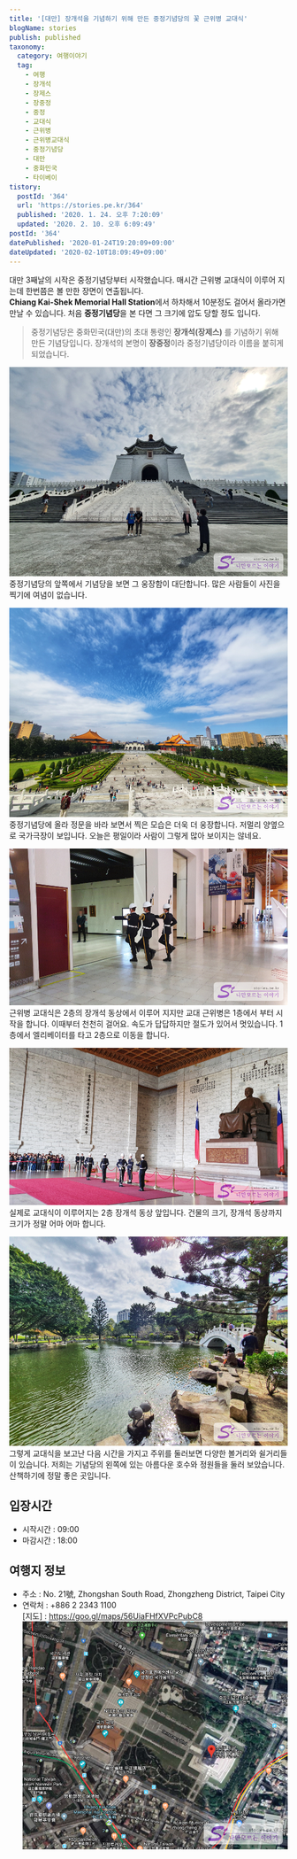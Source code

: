 ```yaml
---
title: '[대만] 장개석을 기념하기 위해 만든 중정기념당의 꽃 근위병 교대식'
blogName: stories
publish: published
taxonomy:
  category: 여행이야기
  tag:
    - 여행
    - 장개석
    - 장제스
    - 장중정
    - 중정
    - 교대식
    - 근위병
    - 근위병교대식
    - 중정기념당
    - 대만
    - 중화민국
    - 타이베이
tistory:
  postId: '364'
  url: 'https://stories.pe.kr/364'
  published: '2020. 1. 24. 오후 7:20:09'
  updated: '2020. 2. 10. 오후 6:09:49'
postId: '364'
datePublished: '2020-01-24T19:20:09+09:00'
dateUpdated: '2020-02-10T18:09:49+09:00'
---
```





대만 3째날의 시작은 중정기념당부터 시작했습니다. 매시간 근위병 교대식이 이루어 지는데 한번쯤은 볼 만한 장면이 연출됩니다.  
**Chiang Kai-Shek Memorial Hall Station**에서 하차해서 10분정도 걸어서 올라가면 만날 수 있습니다. 처음 **중정기념당**을 본 다면 그 크기에 압도 당할 정도 입니다.   

> 중정기념당은 중화민국(대만)의 초대 통령인 **장개석(장제스)** 를 기념하기 위해 만든 기념당입니다. 장개석의 본명이 **장중정**이라 중정기념당이라 이름을 붙히게 되었습니다. 


![중정기념당](images/2020-01-24-19-04-24.png)  
중정기념당의 앞쪽에서 기념당을 보면 그 웅장함이 대단합니다. 많은 사람들이 사진을 찍기에 여념이 없습니다. 

![중정기념당에서 입구쪽을 바라본 모습](images/2020-01-24-19-06-35.png)   
중정기념당에 올라 정문을 바라 보면서 찍은 모습은 더욱 더 웅장합니다. 저멀리 양옆으로 국가극장이 보입니다. 
오늘은 평일이라 사람이 그렇게 많아 보이지는 않네요.  

![근위병교대식](images/2020-01-24-19-09-55.png)  
근위병 교대식은 2층의 장개석 동상에서 이루어 지지만 교대 근위병은 1층에서 부터 시작을 합니다. 이때부터 천천히 걸어요. 속도가 답답하지만 절도가 있어서 멋있습니다. 1층에서 엘리베이터를 타고 2층으로 이동을 합니다.  

![근위병교대식](images/2020-01-24-19-12-45.png)  
실제로 교대식이 이루어지는 2층 장개석 동상 앞입니다. 건물의 크기, 장개석 동상까지 크기가 정말 어마 어마 합니다.  

![중정기념당 정원](images/2020-01-24-19-14-34.png)  
그렇게 교대식을 보고난 다음 시간을 가지고 주위를 둘러보면 다양한 볼거리와 쉴거리들이 있습니다. 저희는 기념당의 왼쪽에 있는 아름다운 호수와 정원들을 둘러 보았습니다. 산책하기에 정말 좋은 곳입니다.  


## 입장시간  
- 시작시간 : 09:00  
- 마감시간 : 18:00 

## 여행지 정보  
- 주소 : No. 21號, Zhongshan South Road, Zhongzheng District, Taipei City 
- 연락처 : +886 2 2343 1100  
[지도] : https://goo.gl/maps/56UiaFHfXVPcPubC8  
![](images/2020-01-24-19-21-32.png)
